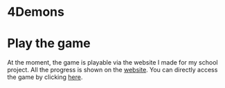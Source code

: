 # 4Demons

Play the game
======

At the moment, the game is playable via the website I made for my school project.
All the progress is shown on the [website](https://www.webdepot.umontreal.ca/Usagers/p1132449/MonDepotPublic/IFT3150/4demons.html?uniq=c7dvj7).
You can directly access the game by clicking [here](https://www.webdepot.umontreal.ca/Usagers/p1132449/MonDepotPublic/IFT3150/WebGl_Final/index.html).
